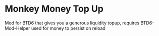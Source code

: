 # Monkey Money Top Up
Mod for BTD6 that gives you a generous liquidity topup, requires BTD6-Mod-Helper used for money to persist on reload
